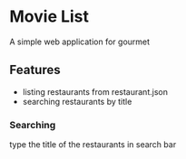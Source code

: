 # Movie List
A simple web application for gourmet

## Features
- listing restaurants from restaurant.json
- searching restaurants by title

### Searching
type the title of the restaurants in search bar
